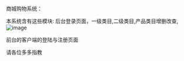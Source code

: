 
商城购物系统：

本系统含有这些模块:
后台登录页面，一级类目,二级类目,产品类目增删改查,
![image](https://github.com/absky/shopping.git/shopping/five.png)

前台的客户端的登陆与注册页面

请各位多多指教

